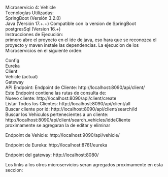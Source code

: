Microservicio 4: Vehicle
<br>
Tecnologías Utilizadas:
<br>
SpringBoot (Versión 3.2.0)
<br>
Java (Versión 17.+.+) Compatible con la version de SpringBoot
<br>
postgresSql (Version 16.+)
<br>
Instrucciones de Ejecución:
<br>
primero abre el proyecto en el ide de java, eso hara que se reconozca el proyecto y maven instale las dependencias.
La ejecucion de los Microservicios en el siguiente orden:
<br>

Config
<br>
Eureka
<br>
Client
<br>
Vehicle (actual)
<br>
Gateway
<br>
API Endpoint:
Endpoint de Cliente: http://localhost:8090/api/client/
<br>
Este Endpoint contiene las rutas de consulta de:
<br>
Nuevo cliente:
http://localhost:8090/api/client/create
<br>
Listar Todos los Clientes:
http://localhost:8090/api/client/all
<br>
Buscar cliente por id:
http://localhost:8090/api/client/search/id
<br>
Buscar los Vehiculos pertenecientes a un cliente:
http://localhost:8090/api/client/search_vehicles/iddeCliente
<br>
proximamente se agregaran la de editar y eliminar
<br>

Endpoint de Vehicle: http://localhost:9090/api/vehicle/

Endpoint de Eureka: http://localhost:8761/eureka

Endpoint del gateway: http://localhost:8080/

Los links a los otros microservicios seran agregados proximamente en esta seccion:
